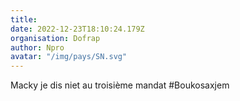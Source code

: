 ```yaml
---
title: 
date: 2022-12-23T18:10:24.179Z
organisation: Dofrap 
author: Npro 
avatar: "/img/pays/SN.svg"
---
```


Macky je dis niet au troisième mandat 
#Boukosaxjem